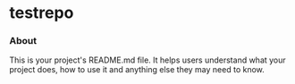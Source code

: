 testrepo
========

### About

This is your project's README.md file. It helps users understand what your
project does, how to use it and anything else they may need to know.
